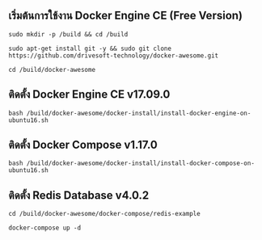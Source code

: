 เริ่มต้นการใช้งาน Docker Engine CE (Free Version)
---------------------------------------------------

```
sudo mkdir -p /build && cd /build

sudo apt-get install git -y && sudo git clone https://github.com/drivesoft-technology/docker-awesome.git

cd /build/docker-awesome
```


ติดตั้ง Docker Engine CE v17.09.0
---------------------------------------------------

```
bash /build/docker-awesome/docker-install/install-docker-engine-on-ubuntu16.sh
```


ติดตั้ง Docker Compose v1.17.0
---------------------------------------------------

```
bash /build/docker-awesome/docker-install/install-docker-compose-on-ubuntu16.sh
```


ติดตั้ง Redis Database v4.0.2
---------------------------------------------------

```
cd /build/docker-awesome/docker-compose/redis-example

docker-compose up -d
```
